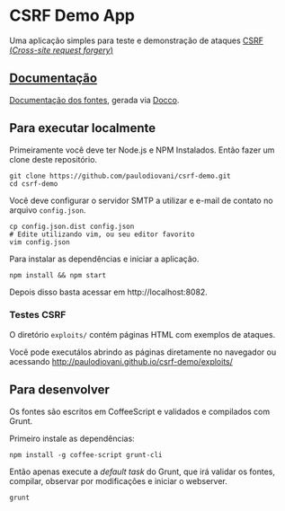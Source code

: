 # CSRF Demo App

Uma aplicação simples para teste e demonstração de ataques [CSRF (_Cross-site request forgery_)][1]

## [Documentação][2]

[Documentação dos fontes][2], gerada via [Docco](http://jashkenas.github.io/docco/).

[2]: http://paulodiovani.github.io/csrf-demo/

## Para executar localmente

Primeiramente você deve ter Node.js e NPM Instalados.
Então fazer um clone deste repositório.

    git clone https://github.com/paulodiovani/csrf-demo.git
    cd csrf-demo

Você deve configurar o servidor SMTP a utilizar e e-mail de contato no arquivo `config.json`.

    cp config.json.dist config.json
    # Edite utilizando vim, ou seu editor favorito
    vim config.json

Para instalar as dependências e iniciar a aplicação.

    npm install && npm start

Depois disso basta acessar em http://localhost:8082.

### Testes CSRF

O diretório `exploits/` contém páginas HTML com exemplos de ataques.

Você pode executálos abrindo as páginas diretamente no navegador ou acessando http://paulodiovani.github.io/csrf-demo/exploits/

## Para desenvolver

Os fontes são escritos em CoffeeScript e validados e compilados com Grunt.

Primeiro instale as dependências:

    npm install -g coffee-script grunt-cli

Então apenas execute a _default task_ do Grunt, que irá validar os fontes, compilar, observar por modificações e iniciar o webserver.

    grunt


[1]: http://en.wikipedia.org/wiki/Csrf "Artigo na Wikipedia sobre CSRF (em inglês)"